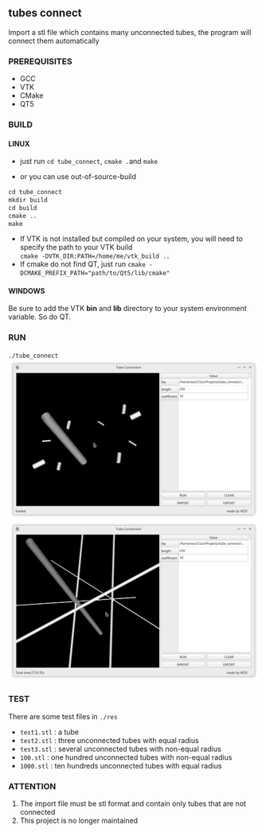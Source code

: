 ## tubes connect
Import a stl file which contains many unconnected tubes, the program will connect them automatically

### PREREQUISITES
* GCC
* VTK
* CMake
* QT5

### BUILD
#### LINUX
- just run `cd tube_connect`, `cmake .`and `make` 
  
- or you can use out-of-source-build
```
cd tube_connect
mkdir build
cd build
cmake ..
make
```
- If VTK is not installed but compiled on your system, you will need to specify the path to your VTK build  
`cmake -DVTK_DIR:PATH=/home/me/vtk_build ..`
- If cmake do not find QT, just run
`cmake -DCMAKE_PREFIX_PATH="path/to/Qt5/lib/cmake"`
#### WINDOWS
Be sure to add the VTK **bin** and **lib** directory to your system environment variable. So do QT.

### RUN
`./tube_connect`
![](res/img1.png)
![](res/img2.png)

### TEST
There are some test files in `./res`
- `test1.stl` : a tube
- `test2.stl` : three unconnected tubes with equal radius
- `test3.stl` : several unconnected tubes with non-equal radius
- `100.stl` : one hundred unconnected tubes with non-equal radius
- `1000.stl` : ten hundreds unconnected tubes with equal radius

### ATTENTION
1. The import file must be stl format and contain only tubes that are not connected
2. This project is no longer maintained
